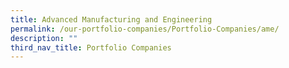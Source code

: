 ```yaml
---
title: Advanced Manufacturing and Engineering
permalink: /our-portfolio-companies/Portfolio-Companies/ame/
description: ""
third_nav_title: Portfolio Companies
---
```

<link rel="stylesheet" href="/sgds.css"/>
<div id="companies-result" style="display: flex; flex-wrap: wrap; padding: 10px">
</div>
<script src="/ameFilter.js"></script>
